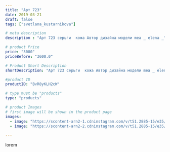 ```yaml
---
title: "Арт 723"
date: 2019-03-21
draft: false
tags: ["svetlana_kustarnikova"]

# meta description
description : "Арт 723 серьги  кожа Автор дизайна модели mea _ elena _"

# product Price
price: "3000"
priceBefore: "3600.0"

# Product Short Description
shortDescription: "Арт 723 серьги  кожа Автор дизайна модели mea _ elena _"

#product ID
productID: "BvR8yKLH2cW"

# type must be "products"
type: "products"

# product Images
# first image will be shown in the product page
images:
  - image: "https://scontent-arn2-1.cdninstagram.com/v/t51.2885-15/e35/53759574_420854542051626_7767239394697841950_n.jpg?se=8&tp=1&_nc_ht=scontent-arn2-1.cdninstagram.com&_nc_cat=106&_nc_ohc=-gnrQ9SyhNMAX83kLdW&ccb=7-4&oh=2efe0c90b9a7d104cd04b44dce180863&oe=6082B6A9&ig_cache_key=MjAwNDY1MDYzMzgyODU1NjQ4OA%3D%3D.2-ccb7-4"
  - image: "https://scontent-arn2-2.cdninstagram.com/v/t51.2885-15/e35/54266444_382224962358572_5789075190985839833_n.jpg?tp=1&_nc_ht=scontent-arn2-2.cdninstagram.com&_nc_cat=108&_nc_ohc=GKNwLZ3sABkAX8Y0z2p&ccb=7-4&oh=51ab25e379aac3c0c688a62aa1c15dbf&oe=60839668&ig_cache_key=MjAwNDY1MDYzNDg4NTUyNjQ3MQ%3D%3D.2-ccb7-4"

---
```

lorem
